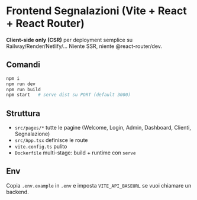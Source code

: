 # Frontend Segnalazioni (Vite + React + React Router)

**Client-side only (CSR)** per deployment semplice su Railway/Render/Netlify/...
Niente SSR, niente @react-router/dev.

## Comandi
```bash
npm i
npm run dev
npm run build
npm start   # serve dist su PORT (default 3000)
```

## Struttura
- `src/pages/*` tutte le pagine (Welcome, Login, Admin, Dashboard, Clienti, Segnalazione)
- `src/App.tsx` definisce le route
- `vite.config.ts` pulito
- `Dockerfile` multi-stage: build + runtime con `serve`

## Env
Copia `.env.example` in `.env` e imposta `VITE_API_BASEURL` se vuoi chiamare un backend.
